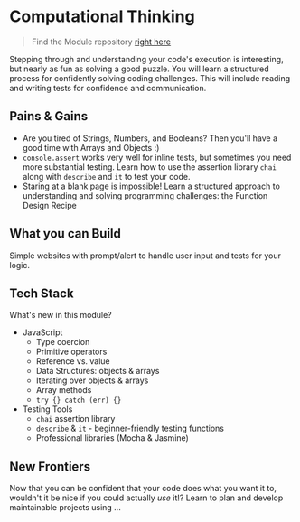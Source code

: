 # Computational Thinking

> Find the Module repository [right here](https://github.com/HackYourFutureBelgium/testing/)

Stepping through and understanding your code's execution is interesting, but nearly as fun as solving a good puzzle.  You will learn a structured process for confidently solving coding challenges.  This will include reading and writing tests for confidence and communication.

## Pains & Gains

* Are you tired of Strings, Numbers, and Booleans?  Then you'll have a good time with Arrays and Objects :)
* `console.assert` works very well for inline tests, but sometimes you need more substantial testing. Learn how to use the assertion library `chai` along with `describe` and `it` to test your code.
* Staring at a blank page is impossible! Learn a structured approach to understanding and solving programming challenges: the Function Design Recipe

## What you can Build

Simple websites with prompt/alert to handle user input and tests for your logic.

## Tech Stack

What's new in this module?

* JavaScript
  * Type coercion
  * Primitive operators
  * Reference vs. value
  * Data Structures: objects & arrays
  * Iterating over objects & arrays
  * Array methods
  * `try {} catch (err) {}`
* Testing Tools
  * `chai` assertion library
  * `describe` & `it` - beginner-friendly testing functions
  * Professional libraries (Mocha & Jasmine)

## New Frontiers

Now that you can be confident that your code does what you want it to, wouldn't it be nice if you could actually _use_ it!? Learn to plan and develop maintainable projects using ...



